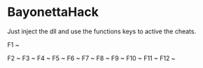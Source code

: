 # BayonettaHack

Just inject the dll and use the functions keys to active the cheats.

F1 ~ 


F2 ~ 
F3 ~ 
F4 ~ 
F5 ~ 
F6 ~ 
F7 ~ 
F8 ~ 
F9 ~ 
F10 ~ 
F11 ~ 
F12 ~ 
